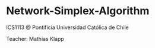 # Network-Simplex-Algorithm
ICS1113 @ Pontificia Universidad Católica de Chile

Teacher: Mathias Klapp
